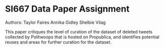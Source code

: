 # SI667 Data Paper Assignment

Authors:
    Taylor Faires
    Annika Gidley
    Shelbie Vilag

This paper critiques the level of curation of the dataset of deleted tweets collected by Politwoops that is hosted on Propublica, and identifies potential reuses and areas for further curation for the dataset.
